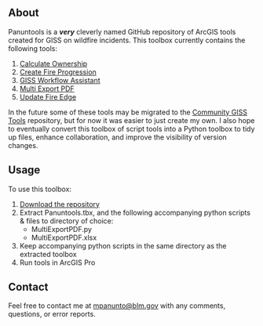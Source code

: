 ## About

Panuntools is a ***very*** cleverly named GitHub repository of ArcGIS tools created for GISS on wildfire incidents. This toolbox currently contains the following tools:

1. [Calculate Ownership](docs/README_CalculateOwnership.md)
2. [Create Fire Progression](docs/README_CreateFireProgression.md)
3. [GISS Workflow Assistant](docs/README_CalculateEventGeometry_CopyGDB.md)
4. [Multi Export PDF](docs/README_MultiExportPDF.md)
5. [Update Fire Edge](docs/README_UpdateFireEdge.md)

In the future some of these tools may be migrated to the [Community GISS Tools](https://github.com/smHooper/giss_community_tools) repository, but for now it was easier to just create my own. I also hope to eventually convert this toolbox of script tools into a Python toolbox to tidy up files, enhance collaboration, and improve the visibility of version changes.

## Usage

To use this toolbox:
1. [Download the repository](https://github.com/mpanunto/Panuntools/archive/refs/heads/main.zip)
2. Extract Panuntools.tbx, and the following accompanying python scripts & files to directory of choice:
    - MultiExportPDF.py
    - MultiExportPDF.xlsx
3. Keep accompanying python scripts in the same directory as the extracted toolbox
4. Run tools in ArcGIS Pro



## Contact
Feel free to contact me at mpanunto@blm.gov with any comments, questions, or error reports.
